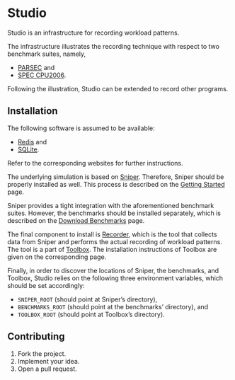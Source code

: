 # Studio

Studio is an infrastructure for recording workload patterns.

The infrastructure illustrates the recording technique with respect to two
benchmark suites, namely,

* [PARSEC](http://parsec.cs.princeton.edu) and
* [SPEC CPU2006](https://www.spec.org/cpu2006).

Following the illustration, Studio can be extended to record other programs.

## Installation

The following software is assumed to be available:

* [Redis](http://redis.io) and
* [SQLite](https://sqlite.org).

Refer to the corresponding websites for further instructions.

The underlying simulation is based on [Sniper](http://snipersim.org). Therefore,
Sniper should be properly installed as well. This process is described on the
[Getting Started](http://snipersim.org/w/Getting_Started) page.

Sniper provides a tight integration with the aforementioned benchmark suites.
However, the benchmarks should be installed separately, which is described on
the [Download Benchmarks](http://snipersim.org/w/Download_Benchmarks) page.

The final component to install is
[Recorder](https://github.com/learning-on-chip/recorder), which is the tool that
collects data from Sniper and performs the actual recording of workload
patterns. The tool is a part of
[Toolbox](https://github.com/learning-on-chip/toolbox). The installation
instructions of Toolbox are given on the corresponding page.

Finally, in order to discover the locations of Sniper, the benchmarks, and
Toolbox, Studio relies on the following three environment variables, which
should be set accordingly:

* `SNIPER_ROOT` (should point at Sniper’s directory),
* `BENCHMARKS_ROOT` (should point at the benchmarks’ directory), and
* `TOOLBOX_ROOT` (should point at Toolbox’s directory).

## Contributing

1. Fork the project.
2. Implement your idea.
3. Open a pull request.
